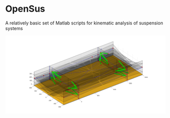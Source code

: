 # OpenSus
A relatively basic set of Matlab scripts for kinematic analysis of suspension systems

![](Images/OpenSusExample.png)